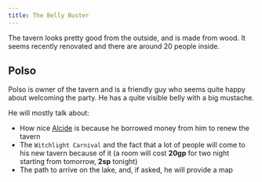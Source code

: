 ```yaml
---
title: The Belly Buster
---
```


The tavern looks pretty good from the outside, and is made from wood. It seems recently renovated and there are around 20 people inside.

## Polso

Polso is owner of the tavern and is a friendly guy who seems quite happy about welcoming the party. He has a quite visible belly with a big mustache.

He will mostly talk about:

- How nice [Alcide](/npc/alcide) is because he borrowed money from him to renew the tavern
- The `Witchlight Carnival` and the fact that a lot of people will come to his new tavern because of it (a room will cost **20gp** for two night starting from tomorrow, **2sp** tonight)
- The path to arrive on the lake, and, if asked, he will provide a map
